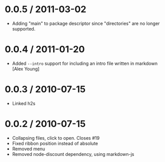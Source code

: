 
0.0.5 / 2011-03-02 
==================

  * Adding "main" to package descriptor since "directories" are no longer supported.

0.0.4 / 2011-01-20 
==================

  * Added `--intro` support for including an intro file written in markdown [Alex Young]

0.0.3 / 2010-07-15
==================

  * Linked h2s

0.0.2 / 2010-07-15
==================

  * Collapsing files, click to open. Closes #19
  * Fixed ribbon position instead of absolute
  * Removed menu
  * Removed node-discount dependency, using markdown-js

